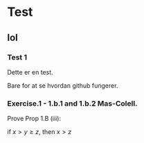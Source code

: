 # Test
## lol

### Test 1
Dette er en test.

Bare for at se hvordan github fungerer.

### Exercise.1 - 1.b.1 and  1.b.2 Mas-Colell.

Prove Prop 1.B (iii):

if $x>y\geq z$, then $x>z$
